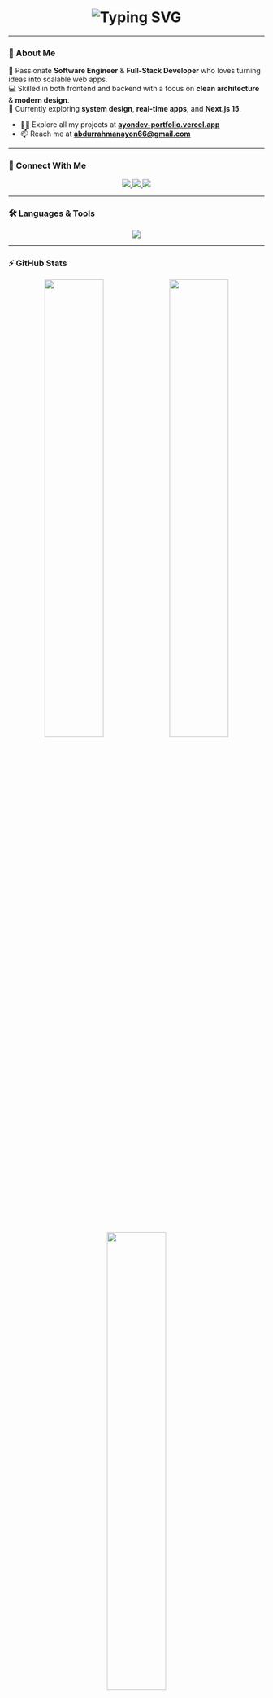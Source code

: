 <!-- PROFILE README FOR ABDUR RAHMAN AYON -->

<h1 align="center">
  <img src="https://readme-typing-svg.herokuapp.com?font=Fira+Code&weight=600&size=30&duration=3000&pause=800&color=BC83FF&center=true&vCenter=true&width=600&lines=Hi,+I'm+Abdur+Rahman+Ayon;Software+Engineer;Full-Stack+Developer;From+Bangladesh" alt="Typing SVG" />
</h1>

---

### 🌌 About Me  
🚀 Passionate **Software Engineer** & **Full-Stack Developer** who loves turning ideas into scalable web apps.  
💻 Skilled in both frontend and backend with a focus on **clean architecture** & **modern design**.  
🎯 Currently exploring **system design**, **real-time apps**, and **Next.js 15**.  

- 👨‍💻 Explore all my projects at **[ayondev-portfolio.vercel.app](https://ayondev-portfolio.vercel.app)**
- 📫 Reach me at **abdurrahmanayon66@gmail.com**

---

### 🤝 Connect With Me  
<p align="center">
  <a href="mailto:abdurrahmanayon66@gmail.com" target="_blank">
    <img src="https://img.shields.io/badge/Gmail-%23EA4335?style=for-the-badge&logo=gmail&logoColor=white"/>
  </a>
  <a href="https://www.linkedin.com/in/abdur-rahman-ayon-407289316/" target="_blank">
    <img src="https://img.shields.io/badge/LinkedIn-%230A66C2?style=for-the-badge&logo=linkedin&logoColor=white"/>
  </a>
  <a href="https://github.com/ayondev7" target="_blank">
    <img src="https://img.shields.io/badge/GitHub-%23121011?style=for-the-badge&logo=github&logoColor=white"/>
  </a>
</p>

---

### 🛠️ Languages & Tools  
<p align="center">
  <img src="https://skillicons.dev/icons?i=js,ts,react,nextjs,redux,tailwind,bootstrap,nodejs,express,postgresql,mongodb,redis,rabbitmq,graphql,git,figma" />
</p>

---

### ⚡ GitHub Stats  

<div align="center">

  <img width="48%" src="https://github-readme-stats.vercel.app/api?username=ayondev7&show_icons=true&theme=radical&hide_border=true&title_color=ff79c6&icon_color=bc83ff&text_color=fff&bg_color=0d1117" />

  <img width="48%" src="https://github-readme-streak-stats.herokuapp.com/?user=ayondev7&theme=radical&hide_border=true&ring=ff79c6&fire=ff79c6&currStreakLabel=bc83ff" />

  <img width="48%" src="https://github-readme-stats.vercel.app/api/top-langs/?username=ayondev7&layout=compact&theme=radical&hide_border=true&title_color=ff79c6&text_color=fff&bg_color=0d1117" />

</div>

---

### 🌈 Fun Fact  
> “The best code is the one you don't have to explain twice.”

---

<p align="center">
  <img src="https://raw.githubusercontent.com/andreasbm/readme/master/assets/lines/rainbow.png" width="100%">
  <b style="color:#BC83FF;">⭐️ From <a href="https://github.com/ayondev7">AyonDev</a></b>
</p>
